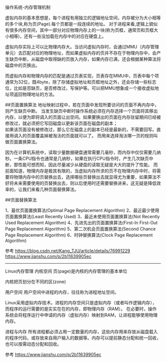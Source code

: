 操作系统-内存管理机制


虚拟内存的基本思想是，每个进程有用独立的逻辑地址空间，内存被分为大小相等的多个块,称为页(Page).每个页都是一段连续的地址。
对于进程来看,逻辑上貌似有很多内存空间，其中一部分对应物理内存上的一块(称为页框，通常页和页框大小相等)，还有一些没加载在内存中的对应在硬盘上。

虚拟内存实际上可以比物理内存大。当访问虚拟内存时，会通过MMU（内存管理单元）去匹配对应的物理地址，而如果虚拟内存的页并不存在于物理内存中，会产生缺页中断，从磁盘中取得缺的页放入内存，如果内存已满，还会根据某种算法将磁盘中的页换出。  

而虚拟内存和物理内存的匹配是通过页表实现，页表存在MMU中，页表中每个项通常为32位，既4byte，除了存储虚拟地址和页框地址之外，还会存储一些标志位，比如是否缺页，是否修改过，写保护等。可以把MMU想象成一个接收虚拟地址项返回物理地址的方法。  

##页面置换算法
地址映射过程中，若在页面中发现所要访问的页面不再内存中，则产生缺页中断。
当发生缺页中断时操作系统必须在内存选择一个页面将其移出内存，以便为即将调入的页面让出空间。如果要换出的页面在内存驻留期间已经被修改过，就必须把它写回磁盘以更新该页面在磁盘的副本；  
如果该页面没有被修改过，那么它在磁盘上的副本已经是最新的，不需要回写。直接用调入的页面覆盖掉被淘汰的页面就可以了。
而用来选择淘汰哪一页的规则叫做页面置换算法。

因为在计算机系统中，读取少量数据硬盘通常需要几毫秒，而内存中仅仅需要几纳秒。一条CPU指令也通常是几纳秒，如果在执行CPU指令时，产生几次缺页中断，那性能可想而知，因此尽量减少从硬盘的读取无疑是大大的提升了性能。
而前面知道，物理内存是极其有限的，当虚拟内存所求的页不在物理内存中时，将需要将物理内存中的页替换出去，选择哪些页替换出去就显得尤为重要，如果算法不好将未来需要使用的页替换出去，则以后使用时还需要替换进来，这无疑是降低效率的，让我们来看几种页面替换算法。



##页面替换算法

1、最优页面置换算法(Optimal Page Replacement Algorithm)
2、最近最少使用页面置换算法(Least Recently Used)
3、最近未使用页面置换算法(Not Recently Used Replacement Algorithm)
4、先进先出的页面置换算法(First-In First-Out Page Replacement Algorithm)
5、第二次机会页面置换算法(Second Chance Page Replacement Algorithm)
6、时钟替换算法(Clock Page Replacement Algorithm)
  


参考
https://blog.csdn.net/Kang_TJU/article/details/76991229
https://www.jianshu.com/p/2b11639905ec


---------------------------------------------------------------------------------------------------------------------
Linux内存管理
内核空间
页(page)是内核的内存管理的基本单位

内核把页划分在不同的区(zone)



用户空间
用户空间中进程的内存，往往称为进程地址空间。

Linux采用虚拟内存技术。进程的内存空间只是虚拟内存（或者叫作逻辑内存），而程序的运行需要的是实实在在的内存，即物理内存（RAM）。
在必要时，操作系统会将程序运行中申请的内存（虚拟内存）映射到RAM，让进程能够使用物理内存。



进程与内存
所有进程都必须占用一定数量的内存，这些内存用来存放从磁盘载入的程序代码，或存放来自用户输入的数据等。内存可以提前静态分配和统一回收，也可以按需动态分配和回收。


参考
https://www.jianshu.com/p/2b11639905ec




